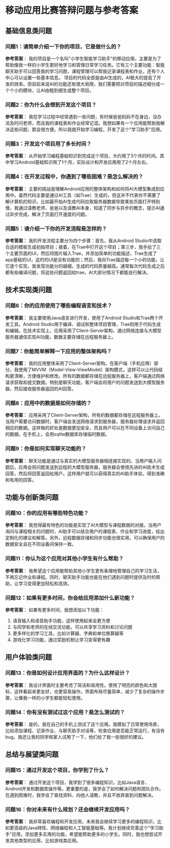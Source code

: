 # 移动应用比赛答辩问题与参考答案

## 基础信息类问题

### 问题1：请简单介绍一下你的项目，它是做什么的？
**参考答案**：
我的项目是一个名叫"小学生智能学习助手"的移动应用，主要是为了帮助像我一样的小学生更好地学习和管理日常学习任务。它有三个主要功能：智能聊天助手可以回答我的学习问题，课程管理可以帮我记录课程表和作业，还有个人中心可以设置一些基本信息。
项目的代码全部是由AI生成的，AI极大的提高了开发的效率。但目前来说AI的功能还有很大局限，我们需要把对项目的描述细分成一个个小的模块，让AI由粗到细生成整个项目。

### 问题2：你为什么会想到开发这个项目？
**参考答案**：
我在学习过程中经常遇到一些问题，有时候爸爸妈妈不在身边，没办法及时问老师，而且我的课程表和作业经常记混。我想如果有一个应用能帮助我解决这些问题，那会很方便。所以我就开始学习编程，开发了这个"学习助手"应用。

### 问题3：开发这个项目用了多长时间？
**参考答案**：
从开始学习编程基础知识到完成这个项目，大约用了3个月的时间。其中学习Android基础知识用了1个月，实际设计和开发应用用了2个月左右。

### 问题4：在开发过程中，你遇到了哪些困难？是怎么解决的？
**参考答案**：
主要的挑战是理解Android应用的整体架构和如何将AI大模型集成到应用中。虽然代码主要是通过AI工具（如Trae）生成的，但这并不代表你不需要了解计算机的知识。比如最开始AI生成代码拉取服务器数据导致某些页面打开特别慢，我通过请教老师、爸爸以及请教AI本身，知道了同步与异步的概念，提示AI通过异步完成，解决了页面打开速度的问题。

### 问题5：请介绍一下你的开发流程是怎样的？
**参考答案**：
我的开发流程主要分为四个步骤：首先，我从Android Studio中选取合适的模板生成初始项目；接着，在Trae中打开这个项目；第三步，我手绘了三个主要页面的UI，然后将图片输入Trae，并添加简单的功能描述，Trae生成了app基础的UI，这时的UI是没有功能的；然后，我向Trae描述每一个小的功能，让它逐个实现，我发现功能分的越细，生成的代码质量越高。通常每次代码生成之后都有些编译问题，将这些问题返回给trae，AI大部分情况下都能自行解决。

## 技术实现类问题

### 问题6：你的应用使用了哪些编程语言和技术？
**参考答案**：
我主要使用Java语言进行开发，使用了Android Studio和Trae两个开发工具。Android Studio用于编译、调试和整体项目管理，Trae则用于代码生成和编辑。在技术实现上，应用采用了Client-Server架构，通过网络连接与大模型服务器通信实现AI功能，数据主要存储在远程服务器上。

### 问题7：你能简单解释一下应用的整体架构吗？
**参考答案**：
我的应用整体采用了Client-Server架构。在客户端（手机应用）部分，我使用了MVVM（Model-View-ViewModel）架构模式，这样可以让代码结构更清晰，方便维护和修改。所有的数据都存储在远程服务器上，客户端通过网络请求获取和提交数据。特别是聊天功能，客户端会将用户的问题发送到大模型服务器，然后接收服务器返回的AI回答。

### 问题8：应用中的数据是如何存储的？
**参考答案**：
应用采用了Client-Server架构，所有的数据都存储在远程服务器上。当用户需要访问数据时，客户端会发送网络请求到服务器，服务器处理请求并返回相应的数据。这样做的好处是数据更加安全，而且用户可以在不同设备上访问自己的数据。在手机上，会用sqlite数据库存储临时数据。

### 问题9：你是如何实现聊天功能的？
**参考答案**：
聊天功能是通过与真实的大模型服务器相连接实现的。当用户输入问题后，应用会将问题发送到远程的大模型服务器，服务器会使用先进的AI技术生成回答，然后将回答返回给用户。这样用户就可以获得真实的AI助手体验，得到准确和有用的回答。

## 功能与创新类问题

### 问题10：你的应用有哪些特色功能？
**参考答案**：
我觉得最有特色的功能是实现了AI大模型与课程数据的对接。当用户询问与课程相关的问题时，AI助手可以结合用户的课程表、作业和学习进度，给出定制化的建议和解答。另外，远程数据存储和同步功能也很实用，可以确保用户的数据安全且在不同设备间保持一致。

### 问题11：你认为这个应用对其他小学生有什么帮助？
**参考答案**：
我希望这个应用能帮助其他小学生更有条理地管理自己的学习生活，不再忘记作业和课程。同时，聊天助手功能也能在他们遇到问题时提供及时的帮助，让学习变得更加轻松和高效。

### 问题12：如果有更多时间，你会给应用添加什么新功能？
**参考答案**：
如果有更多时间，我想添加以下功能：
1. 语音输入和语音助手功能，这样使用起来会更方便
2. 与同学和老师的在线交流功能，可以共享学习资料和讨论问题
3. 更多样化的学习工具，比如计算器、字典和单位换算器等
4. 游戏化学习功能，通过奖励机制让学习变得更有趣

## 用户体验类问题

### 问题13：你是如何设计应用界面的？为什么这样设计？
**参考答案**：
我设计界面时主要考虑了简洁和易用性。使用了明亮的颜色和大图标，这样看起来更友好，也更容易操作。界面布局尽量简单，减少了复杂的操作步骤，让像我一样的小学生都能轻松使用。

### 问题14：你有没有测试过这个应用？是怎么测试的？
**参考答案**：
是的，我在自己的手机上测试了这个应用。我模拟了日常使用场景，比如添加课程、记录作业、与聊天助手对话等，检查应用是否能正常运行，有没有bug。我还让我的同学和家人试用了一下，他们给了我一些很好的建议。

## 总结与展望类问题

### 问题15：通过开发这个项目，你学到了什么？
**参考答案**：
通过开发这个项目，我学到了很多编程知识，比如Java语言、Android开发和数据库操作等。更重要的是，我学会了如何解决问题和团队合作。在遇到困难时，我学会了查找资料、向他人请教，并且不放弃直到问题解决。

### 问题16：你对未来有什么规划？还会继续开发应用吗？
**参考答案**：
我非常喜欢编程和开发应用，未来我会继续学习更多的编程知识，比如更高级的Java特性、网络编程和人工智能基础等。我计划继续完善这个"学习助手"应用，添加更多实用的功能，希望能帮助更多的小学生。同时，我也想尝试开发其他类型的应用，比如游戏类应用。